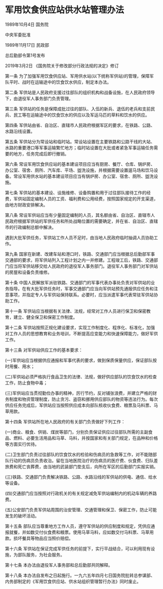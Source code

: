 # 军用饮食供应站供水站管理办法

1989年10月4日 国务院

中央军委批准

1989年11月17日 民政部

总后勤部令第1号发布

2019年3月2日 《国务院关于修改部分行政法规的决定》修订

<!-- INFO END -->

第一条 为了加强军用饮食供应站、军用供水站(以下统称军供站)的管理，保障军队平时、战时在运输途中的饮食饮水供应，制定本办法。

第二条 军供站是人民政府支援过往部队的组织机构和战备设施，在人民政府领导下，由退役军人事务部门负责管理。

第三条 军供站的任务是保障成批过往的部队、入伍的新兵、退伍的老兵和支前民兵、民工等在运输途中的饮食饮水的供应以及军运马匹的草料和饮水的供应。

第四条 军供站由省、自治区、直辖市人民政府根据军区的要求，在铁路、公路、水路沿线设置。

第五条 军供站分为常设站和临时站。常设站设置在主要铁路和公路干线的大站、水路的重要港口等军事运输繁忙地方；临时站设置在大批或者紧急军事运输任务需要的地方，任务完成后即行撤销。

第六条 常设军用饮食供应站的基本建设项目应当有厨房、餐厅、仓库、锅炉房、办公室、宿舍、厕所、汽车库、平场、盥洗设施，并根据需要设置遛马场和饮马设备。常设军用供水站的基本建设项目应当有锅炉房、办公室、宿舍、厕所、盥洗设施。

第七条 军供站的基本建设、设施维修、设备购置和用于过往部队接待工作的经费，军供站固定编制人员的工资、福利费和公用经费，按照国家规定的开支渠道，由地方财政安排解决。

第八条 常设军供站应当有少量固定编制的人员，其名额由省、自治区、直辖市人民政府根据军供站的军供任务和所处战略位置的需要确定，并在省、自治区、直辖市的行政编制总额中解决。

遇到大批军供任务，军供站工作人员不足时，由当地人民政府临时抽调人员协助工作。

第九条 国家在新建、改建车站和港口时，铁路、交通部门应当根据总后勤部军事交通部的要求，将军供站列入工程计划之内一并修建。工程竣工后，铁路、交通部门应当将军供站移交给人民政府的退役军人事务部门。退役军人事务部门对军供站的房屋和设备负责维修。

第十条 中国人民解放军派驻铁路、交通部门的军事代表办事处负责对军供站的业务指导。在有大批军供任务时，军事交通部门应当向军供站预先通报供应任务和注意事项，并指定专人与军供站保持联系。必要时，应当派遣军事代表常驻军供站协助工作。

第十一条 军供站应当根据有关法律、法规，经常对工作人员进行保卫和保密教育，建立、健全保卫和保密工作制度。

第十二条 军供站按照正规化建设要求，实现工作制度化、程序化、标准化，加强对工作人员的思想教育和业务培训，不断提高应变能力和快速保障能力，做好军供工作。

第十三条 对军供站供应工作的基本要求：

(一)军供站应当根据供应通报和军事代表的要求，做到保质保量供应，保证部队按时用餐、用水；

(二)军供站必须严格执行食品卫生的法律、法规，做好供应部队的饮食饮水的检查工作，防止食物中毒；

(三)军供站应当贯彻勤俭办事的精神，厉行节约，反对铺张浪费，并建立严格的财务制度和物资管理制度，防止贪污、盗窃和挪用供应部队的物资等违法行为。每次供应任务完成后，军供站应当按照供应成本向部队核收伙食费、粮票及马料票、马草用款。

第十四条 军供站所在地人民政府的有关部门负责做好下列工作：

(一)商业、粮食、供销、煤炭等部门，分别负责保证供应过往部队所需的主副食品、燃料、必要生活用品和马草、马料，并按国家和有关部门规定，在品种和价格等方面实行优待。

(二)卫生部门负责过往部队的饮食饮水的检验和伤病员的急救等工作，对不能随部队行动的伤病员负责收治。留在当地医院治疗的伤病员的医疗费、伙食费、归队差旅费和死亡丧葬费，由当地的武装部门垫支后，向所在军区的后勤部门实报实销。

(三)铁路、交通部门负责解决铁路、公路、水路沿线的军供站的供电、通信、给水等设备。

(四)交通部门应当按照对行政机关的有关规定减免军供站编制内的机动车辆的养路费。

(五)公安部门负责军供站周围的治安管理、交通管理和保卫、保密工作，防止可能发生的破坏活动。

第十五条 部队应当尊重地方工作人员，遵守军供站的供应制度和规定，凭供应通报就餐，并如数交付伙食费和粮票。使用马草马料，应如数交付马料票、马草用款。损坏餐具等物品应当照价赔偿。

第十六条 军供站在保证完成军供任务的前提下，实行平战结合，可以利用现有设施，为部队服务，为社会服务。

第十七条 本办法由退役军人事务部和总后勤部共同解释。

第十八条 本办法自发布之日起施行。一九六五年四月七日国务院批转总参谋部、内务部制定的《军用饮食供应站、供水站组织管理暂行办法》同时废止。
